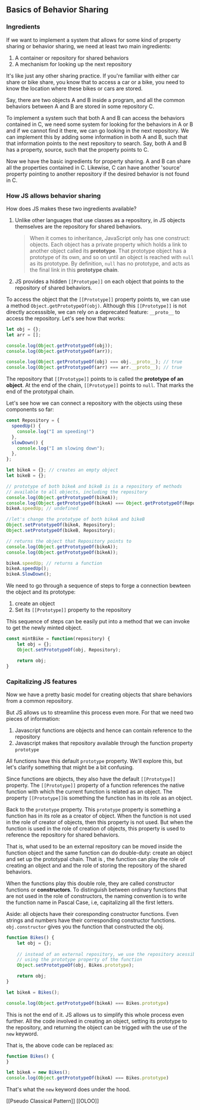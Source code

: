 ## Basics of Behavior Sharing

### Ingredients
If we want to implement a system that allows for some kind of property sharing or behavior sharing, we need at least two main ingredients:
1. A container or repository for shared behaviors
2. A mechanism for looking up the next repository

It's like just any other sharing practice. If you're familiar with either car share or bike share, you know that to access a car or a bike, you need to know the location where these bikes or cars are stored. 

Say, there are two objects A and B inside a program, and all the common behaviors between A and B are stored in some repository C. 

To implement a system such that both A and B can access the behaviors contained in C, we need some system for looking for the behaviors in A or B and if we cannot find it there, we can go looking in the next repository. We can implement this by adding some information in both A and B, such that that information points to the next repository to search. Say, both A and B has a property, source, such that the property points to C. 

Now we have the basic ingredients for property sharing. A and B can share all the properties contained in C. Likewise, C can have another 'source' property pointing to another repository if the desired behavior is not found in C. 

### How JS allows behavior sharing
How does JS makes these two ingredients available? 
1. Unlike other languages that use classes as a repository, in JS objects themselves are the repository for shared behaviors.
   > When it comes to inheritance, JavaScript only has one construct: objects. Each object has a private property which holds a link to another object called its **prototype**. That prototype object has a prototype of its own, and so on until an object is reached with `null` as its prototype. By definition, `null` has no prototype, and acts as the final link in this **prototype chain**.
3. JS provides a hidden `[[Prototype]]` on each object that points to the repository of shared behaviors. 

To access the object that the `[[Prototype]]` property points to, we can use a method `Object.getPrototypeOf(obj)`. Although this `[[Prototype]]` is not directly accesssible, we can rely on a deprecated feature: `__proto__` to access the repository. Let's see how that works:

```js
let obj = {};
let arr = [];

console.log(Object.getPrototypeOf(obj));
console.log(Object.getPrototypeOf(arr));

console.log(Object.getPrototypeOf(obj) === obj.__proto__); // true
console.log(Object.getPrototypeOf(arr) === arr.__proto__); // true
```
 
 The repository that `[[Prototype]]` points to is called the **prototype of an object**.  At the end of the chain,  `[[Prototype]]`  points to `null`.  That marks the end of the prototypal chain.

Let's see how we can connect a repository with the objects using these components so far:

```js
const Repository = {
  speedUp() {
    console.log("I am speeding!")
  },
  slowDown() {
    console.log("I am slowing down");
  },
};

let bikeA = {}; // creates an empty object
let bikeB = {};

// prototype of both bikeA and bikeB is is a repository of methods
// available to all objects, including the repository
console.log(Object.getPrototypeOf(bikeA));
console.log(Object.getPrototypeOf(bikeA) === Object.getPrototypeOf(Repository));
bikeA.speedUp; // undefined

//let's change the prototype of both bikeA and bikeB
Object.setPrototypeOf(bikeA, Repository);
Object.setPrototypeOf(bikeB, Repository);

// returns the object that Repository points to
console.log(Object.getPrototypeOf(bikeA)); 
console.log(Object.getPrototypeOf(bikeA));

bikeA.speedUp; // returns a function 
bikeA.speedUp();
bikeA.SlowDown();
```

We need to go through a sequence of steps to forge a connection bewteen the object and its prototype:
1. create an object
2. Set its `[[Prototype]]` property to the repository

This sequence of steps can be easily put into a method that we can invoke to get the newly minted object.

```js
const mintBike = function(repository) {
	let obj = {};
	Object.setPrototypeOf(obj, Repository);

	return obj;
}
```

### Capitalizing JS features
Now we have a pretty basic model for creating objects that share behaviors from a common repository. 

But JS allows us to streamline this process even more. For that we need two pieces of information:
1. Javascript functions are objects and hence can contain reference to the repository
2. Javascript makes that repository available through the function property `prototype`

All functions have this default `prototype` property. We'll explore this, but let's clarify something that might be a bit confusing.

Since functions are objects, they also have the default `[[Prototype]]` property. The `[[Prototype]]` property of a function references the native function with which the current function is related as an object. The property `[[Prototype]]`is something the function has in its role as an object.

Back to the `prototype` property. This `prototype` property is something a function has in its role as a creator of object. When the function is not used in the role of creator of objects, then this property is not used. But when the function is used in the role of creation of objects, this property is used to reference the repository for shared behaviors.

That is, what used to be an external repository can be moved inside the function object and the same function can do double-duty: create an object and set up the prototypal chain. That is , the function can play the role of creating an object and and the role of storing the repository of the shared behaviors.

When the functions play this double role, they are called constructor functions or **constructors**. To distinguish between ordinary functions that are not used in the role of constructors, the naming convention is to write the function name in Pascal Case, i.e, capitalizing all the first letters.

Aside: all objects have their coresponding constructor functions. Even strings and numbers have their corresponding constructor functions. `obj.constructor` gives you the function that constructed the obj.

```js
function Bikes() {
	let obj = {};
	
	// instead of an external repository, we use the repository acessible 
	// using the prototype property of the function
	Object.setPrototypeOf(obj, Bikes.prototype);

	return obj;
}

let bikeA = Bikes();

console.log(Object.getPrototypeOf(bikeA) === Bikes.prototype)
```

This is not the end of it. JS allows us to simplify this whole process even further. All the code involved in creating an object, setting its prototype to the repository, and returning the object can be trigged with the use of the `new` keyword.

That is, the above code can be replaced as:

```js
function Bikes() {
}

let bikeA = new Bikes();
console.log(Object.getPrototypeOf(bikeA) === Bikes.prototype)
```

That's what the `new` keyword does under the hood.

[[Pseudo Classical Pattern]]
[[OLOO]]